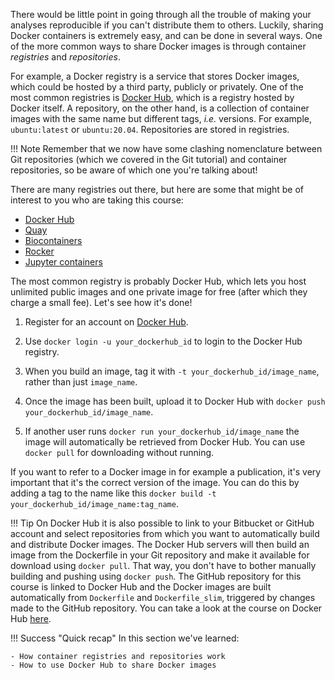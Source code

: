 There would be little point in going through all the trouble of making your
analyses reproducible if you can't distribute them to others. Luckily, sharing
Docker containers is extremely easy, and can be done in several ways. One of the
more common ways to share Docker images is through container *registries* and
*repositories*.

For example, a Docker registry is a service that stores Docker images, which
could be hosted by a third party, publicly or privately. One of the most common
registries is [Docker Hub](https://docs.docker.com/docker-hub/), which is a
registry hosted by Docker itself. A repository, on the other hand, is a
collection of container images with the same name but different tags, *i.e.*
versions. For example, `ubuntu:latest` or `ubuntu:20.04`. Repositories are
stored in registries.

!!! Note
    Remember that we now have some clashing nomenclature between Git repositories
    (which we covered in the Git tutorial) and container repositories, so be aware
    of which one you're talking about!

There are many registries out there, but here are some that might be of interest
to you who are taking this course:

* [Docker Hub](https://docs.docker.com/docker-hub/)
* [Quay](https://quay.io/)
* [Biocontainers](https://biocontainers.pro/#/registry)
* [Rocker](https://www.rocker-project.org/images/)
* [Jupyter containers](https://jupyter-docker-stacks.readthedocs.io/en/latest)

The most common registry is probably Docker Hub, which lets you host unlimited
public images and one private image for free (after which they charge a small
fee). Let's see how it's done!

1. Register for an account on [Docker Hub](https://hub.docker.com).

2. Use `docker login -u your_dockerhub_id` to login to the Docker Hub registry.

3. When you build an image, tag it with `-t your_dockerhub_id/image_name`,
   rather than just `image_name`.

4. Once the image has been built, upload it to Docker Hub with `docker push
   your_dockerhub_id/image_name`.

5. If another user runs `docker run your_dockerhub_id/image_name` the image
   will automatically be retrieved from Docker Hub. You can use `docker pull`
   for downloading without running.

If you want to refer to a Docker image in for example a publication, it's very
important that it's the correct version of the image. You can do this by adding
a tag to the name like this `docker build -t
your_dockerhub_id/image_name:tag_name`.

!!! Tip
    On Docker Hub it is also possible to link to your Bitbucket or GitHub
    account and select repositories from which you want to automatically build
    and distribute Docker images. The Docker Hub servers will then build an
    image from the Dockerfile in your Git repository and make it available for
    download using `docker pull`. That way, you don't have to bother manually
    building and pushing using `docker push`. The GitHub repository for this
    course is linked to Docker Hub and the Docker images are built automatically
    from `Dockerfile` and `Dockerfile_slim`, triggered by changes made to the
    GitHub repository. You can take a look at the course on Docker Hub
    [here](https://hub.docker.com/r/nbisweden/workshop-reproducible-research).

!!! Success "Quick recap"
    In this section we've learned:

    - How container registries and repositories work
    - How to use Docker Hub to share Docker images
